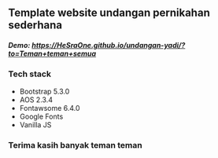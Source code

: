 ## Template website undangan pernikahan sederhana

##### Demo: https://HeSraOne.github.io/undangan-yadi/?to=Teman+teman+semua

### Tech stack
- Bootstrap 5.3.0
- AOS 2.3.4
- Fontawsome 6.4.0
- Google Fonts
- Vanilla JS

### Terima kasih banyak teman teman

